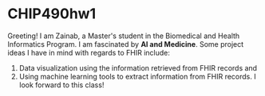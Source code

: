 # CHIP490hw1

Greeting!
I am Zainab, a Master's student in the Biomedical and Health Informatics Program. I am fascinated by **AI and Medicine**. Some project ideas I have in mind with regards to FHIR include:
1. Data visualization using the information retrieved from FHIR records and
2. Using machine learning tools to extract information from FHIR records.
I look forward to this class!